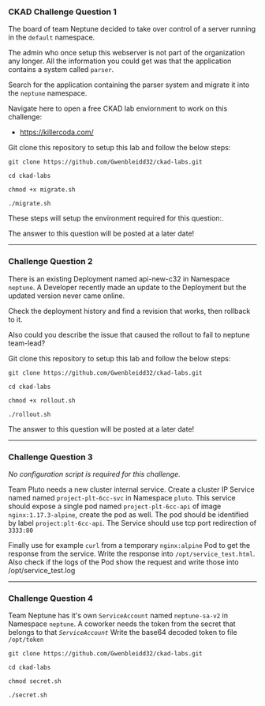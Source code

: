 ### CKAD Challenge Question 1

The board of team Neptune decided to take over control of a server running in the `default` namespace.

The admin who once setup this webserver is not part of the organization any longer. All the information you could get was that the application contains a system called `parser`. 

Search for the application containing the parser system and migrate it into the `neptune` namespace.

Navigate here to open a free CKAD lab enviornment to work on this challenge:
- https://killercoda.com/

Git clone this repository to setup this lab and follow the below steps:
```shell
git clone https://github.com/Gwenbleidd32/ckad-labs.git

cd ckad-labs

chmod +x migrate.sh

./migrate.sh
```

These steps will setup the environment required for this question:.

The answer to this question will be posted at a later date!

---

### Challenge Question 2 

There is an existing Deployment named api-new-c32 in Namespace `neptune`. 
A Developer recently made an update to the Deployment but the updated version never came online.

Check the deployment history and find a revision that works, then rollback to it. 

Also could you describe the issue that caused the rollout to fail to neptune team-lead?

Git clone this repository to setup this lab and follow the below steps:
```shell
git clone https://github.com/Gwenbleidd32/ckad-labs.git

cd ckad-labs

chmod +x rollout.sh

./rollout.sh
```

The answer to this question will be posted at a later date!

---

### Challenge Question 3
*No configuration script is required for this challenge.*

Team Pluto needs a new cluster internal service. Create a cluster IP Service named named `project-plt-6cc-svc` in Namespace `pluto`. This service should expose a single pod named `project-plt-6cc-api` of image `nginx:1.17.3-alpine`, create the pod as well. The pod should be identified by label `project:plt-6cc-api`. The Service should use tcp port redirection of `3333:80`

Finally use for example `curl` from a temporary `nginx:alpine` Pod to get the response from the service. Write the response into `/opt/service_test.html`. Also check if the logs of the Pod show the request and write those into /opt/service_test.log

---
### Challenge Question 4

Team Neptune has it's own `ServiceAccount` named `neptune-sa-v2` in Namespace `neptune`. A coworker needs the token from the secret that belongs to that *`ServiceAccount`* Write the base64 decoded token to file `/opt/token`
```shell
git clone https://github.com/Gwenbleidd32/ckad-labs.git

cd ckad-labs

chmod secret.sh

./secret.sh
```
